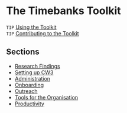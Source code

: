 # The Timebanks Toolkit

``TIP`` [Using the Toolkit](Usage.html)   
``TIP`` [Contributing to the Toolkit](Usage.html#contributing)

## Sections

- [Research Findings](Findings.html)    
- [Setting up CW3](CommunityWeaver.html)    
- [Administration](Administration.html)    
- [Onboarding](Onboarding.html)    
- [Outreach](Outreach.html)    
- [Tools for the Organisation](Organisation.html)    
- [Productivity](Productivity.html)    


